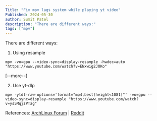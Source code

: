 ```yaml
---
Title: "Fix mpv lags system while playing yt video"
Published: 2024-05-30
author: Sumit Patel
description: "There are different ways:"
tags: ["mpv"]
---
```


There are different ways:

1. Using resample
```
mpv -vo=gpu --video-sync=display-resample -hwdec=auto "https://www.youtube.com/watch?v=ENxwig2JOKo"
```
[--more--]

2. Use yt-dlp
```
mpv -ytdl-raw-options='format="mp4,best[height<1081]"' -vo=gpu --video-sync=display-resample "https://www.youtube.com/watch?v=ys5MqjzPTag"
```


References: 
[ArchLinux Forum](https://bbs.archlinux.org/viewtopic.php?id=283397) | [Reddit](https://www.reddit.com/r/mpv/comments/m6uv5b/video_lagging_on_mpv/)
